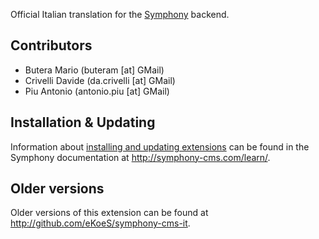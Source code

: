 Official Italian translation for the [Symphony](http://www.symphony-cms.com) backend.

## Contributors

- Butera Mario (buteram [at] GMail)
- Crivelli Davide (da.crivelli [at] GMail)
- Piu Antonio (antonio.piu [at] GMail)

## Installation & Updating

Information about [installing and updating extensions](http://symphony-cms.com/learn/tasks/view/install-an-extension/) can be found in the Symphony documentation at <http://symphony-cms.com/learn/>.

## Older versions

Older versions of this extension can be found at <http://github.com/eKoeS/symphony-cms-it>.
